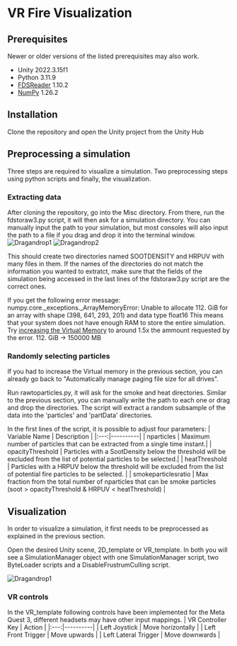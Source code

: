 # VR Fire Visualization

## Prerequisites
Newer or older versions of the listed prerequisites may also work.
- Unity 2022.3.15f1 
- Python 3.11.9
- [FDSReader](https://pypi.org/project/fdsreader/) 1.10.2
- [NumPy](https://numpy.org/) 1.26.2

## Installation
Clone the repository and open the Unity project from the Unity Hub

## Preprocessing a simulation
Three steps are required to visualize a simulation. Two preprocessing steps using python scripts and finally, the visualization.

### Extracting data
After cloning the repository, go into the Misc directory. From there, run the fdstoraw3.py script, it will then ask for a simulation directory. You can manually input the path to your simulation, but most consoles will also input the path to a file if you drag and drop it into the terminal window.
![Dragandrop1](https://github.com/Sokdenumeros/MIRI-SV-MEDVIZ/blob/main/2rays.png?raw=true)
![Dragandrop2](https://github.com/Sokdenumeros/MIRI-SV-MEDVIZ/blob/main/2rays.png?raw=true)

This should create two directories named SOOTDENSITY and HRPUV with many files in them. If the names of the directories do not match the information you wanted to extratct, make sure that the fields of the simulation being accessed in the last lines of the fdstoraw3.py script are the correct ones.

If you get the following error message:
numpy.core._exceptions._ArrayMemoryError: Unable to allocate 112. GiB for an array with shape (398, 641, 293, 201) and data type float16
This means that your system does not have enough RAM to store the entire simulation. Try [increasing the Virtual Memory](https://support.esri.com/en-us/knowledge-base/increase-virtual-memory-beyond-the-recommended-maximum--000011346) to around 1.5x the ammount requested by the error. 112. GiB -> 150000 MB

### Randomly selecting particles
If you had to increase the Virtual memory in the previous section, you can already go back to "Automatically manage paging file size for all drives".

Run rawtoparticles.py, it will ask for the smoke and heat directories. Similar to the previous section, you can manually write the path to each one or drag and drop the directories. The script will extract a random subsample of the data into the 'particles' and 'partData' directories.

In the first lines of the script, it is possible to adjust four parameters:
| Variable Name |  Description  |
|:---:|----------|
| nparticles  | Maximum number of particles that can be extracted from a single time instant.|
| opacityThreshold | Particles with a SootDensity below the threshold will be excluded from the list of potential particles to be selected.|
| heatThreshold | Particles with a HRPUV below the threshold will be excluded from the list of potential fire particles to be selected. |
| smokeparticlesratio | Max fraction from the total number of nparticles that can be smoke particles (soot > opacityThreshold & HRPUV < heatThreshold) |

## Visualization
In order to visualize a simulation, it first needs to be preprocessed as explained in the previous section.

Open the desired Unity scene, 2D_template or VR_template. In both you will see a SimulationManager object with one SimulationManager script, two ByteLoader scripts and a DisableFrustrumCulling script.

![Dragandrop1](https://github.com/Sokdenumeros/MIRI-SV-MEDVIZ/blob/main/2rays.png?raw=true)

### VR controls
In the VR_template following controls have been implemented for the Meta Quest 3, different headsets may have other input mappings.
| VR Controller Key |  Action  |
|:---:|----------|
| Left Joystick | Move horizontally |
| Left Front Trigger | Move upwards |
| Left Lateral Trigger | Move downwards |
